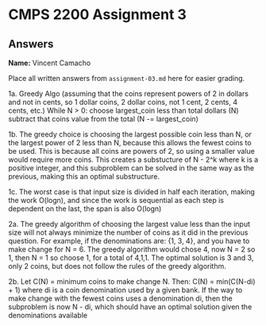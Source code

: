 # CMPS 2200 Assignment 3
## Answers

**Name:**
Vincent Camacho


Place all written answers from `assignment-03.md` here for easier grading.


1a. Greedy Algo (assuming that the coins represent powers of 2 in dollars and not in cents, so 1 dollar coins, 2 dollar coins, not 1 cent, 2 cents, 4 cents, etc.)
While N > 0:
  choose largest_coin less than total dollars (N)
  subtract that coins value from the total (N -= largest_coin)
  
1b. The greedy choice is choosing the largest possible coin less than N, or the largest power of 2 less than N, because this allows the fewest coins to be used. This is because all coins are powers of 2, so using a smaller value would require more coins. This creates a substucture of N - 2^k where k is a positive integer, and this subproblem can be solved in the same way as the previous, making this an optimal substructure.

1c. The worst case is that input size is divided in half each iteration, making the work O(logn), and since the work is sequential as each step is dependent on the last, the span is also O(logn)

2a. The greedy algorithm of choosing the largest value less than the input size will not always minimize the number of coins as it did in the previous question. For example, if the denominations are: {1, 3, 4}, and you have to make change for N = 6. The greedy algorithm would chose 4, now N = 2 so 1, then N = 1 so choose 1, for a total of 4,1,1. The optimal solution is 3 and 3, only 2 coins, but does not follow the rules of the greedy algorithm. 

2b. Let C(N) = minimum coins to make change N. Then:
C(N) = min(C(N-di) + 1) where di is a coin denomination used by a given bank.
If the way to make change with the fewest coins uses a denomination di, then the subproblem is now N - di, which should have an optimal solution given the denominations available
